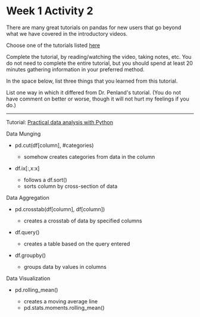 # Week 1 Activity 2

There are many great tutorials on pandas for new users that go beyond what we have covered in the introductory videos.

Choose one of the tutorials listed [here](https://pandas.pydata.org/pandas-docs/stable/getting_started/tutorials.html)

Complete the tutorial, by reading/watching the video, taking notes, etc. You do not need to complete the entire tutorial, but you should spend at least 20 minutes gathering information in your preferred method.

In the space below, list three things that you learned from this tutorial.

List one way in which it differed from Dr. Penland's tutorial. (You do not have comment on better or worse, though it will not hurt my feelings if you do.)

--------------------------------------------------------------------------------

Tutorial: [Practical data analysis with Python](wavedatalab.github.io/datawithpython/)

Data Munging

- pd.cut(df[column], #categories)

  - somehow creates categories from data in the column

- df.ix[:,x:x]

  - follows a df.sort()
  - sorts column by cross-section of data

Data Aggregation

- pd.crosstab(df[column], df[column])

  - creates a crosstab of data by specified columns

- df.query()

  - creates a table based on the query entered

- df.groupby()

  - groups data by values in columns

Data Visualization

- pd.rolling_mean()

  - creates a moving average line
  - pd.stats.moments.rolling_mean()
